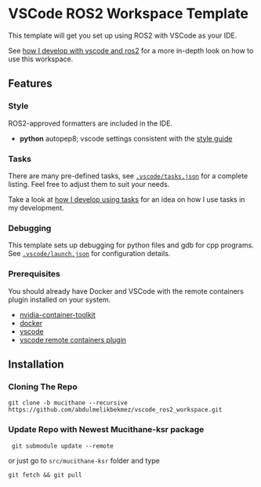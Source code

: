 # VSCode ROS2 Workspace Template

This template will get you set up using ROS2 with VSCode as your IDE.

See [how I develop with vscode and ros2](https://www.allisonthackston.com/articles/vscode_docker_ros2.html) for a more in-depth look on how to use this workspace.

## Features

### Style

ROS2-approved formatters are included in the IDE.  

* **python** autopep8; vscode settings consistent with the [style guide](https://index.ros.org/doc/ros2/Contributing/Code-Style-Language-Versions/)

### Tasks

There are many pre-defined tasks, see [`.vscode/tasks.json`](.vscode/tasks.json) for a complete listing.  Feel free to adjust them to suit your needs.  

Take a look at [how I develop using tasks](https://www.allisonthackston.com/articles/vscode_tasks.html) for an idea on how I use tasks in my development.

### Debugging

This template sets up debugging for python files and gdb for cpp programs.  See [`.vscode/launch.json`](.vscode/launch.json) for configuration details.


### Prerequisites

You should already have Docker and VSCode with the remote containers plugin installed on your system.
* [nvidia-container-toolkit](https://docs.nvidia.com/datacenter/cloud-native/container-toolkit/install-guide.html)
* [docker](https://docs.docker.com/engine/install/)
* [vscode](https://code.visualstudio.com/)
* [vscode remote containers plugin](https://marketplace.visualstudio.com/items?itemName=ms-vscode-remote.remote-containers)

## Installation

### Cloning The Repo
```shell
git clone -b mucithane --recursive https://github.com/abdulmelikbekmez/vscode_ros2_workspace.git
```

### Update Repo with Newest Mucithane-ksr package
```shell
 git submodule update --remote
```

or just go to `src/mucithane-ksr` folder and type
```
git fetch && git pull
```